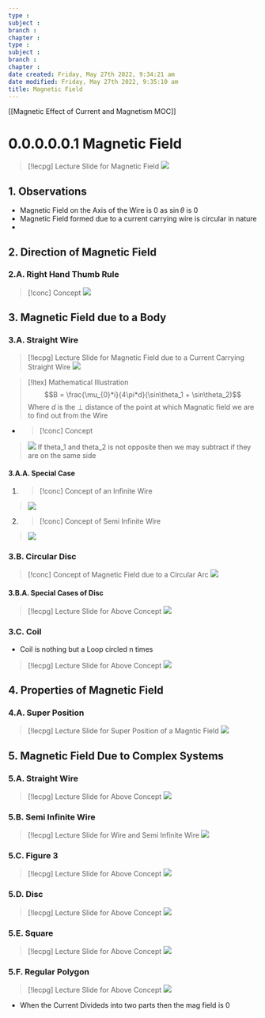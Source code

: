 ```yaml
---
type : 
subject : 
branch :
chapter :
type : 
subject : 
branch :
chapter :
date created: Friday, May 27th 2022, 9:34:21 am
date modified: Friday, May 27th 2022, 9:35:10 am
title: Magnetic Field
---
```


[[Magnetic Effect of Current and Magnetism MOC]]
# 0.0.0.0.0.1 Magnetic Field

>[!lecpg] Lecture Slide for Magnetic Field
>![](https://i.imgur.com/xjSMY8N.png)
## 1. Observations
+ Magnetic Field on the Axis of the Wire is 0 as $\sin\theta$ is 0
+ Magnetic Field formed due to a current carrying wire is circular in nature
+ 

## 2. Direction of Magnetic Field
### 2.A. Right Hand Thumb Rule
>[!conc] Concept
>![](https://i.imgur.com/3GoCIe7.png)


## 3. Magnetic Field due to a Body
### 3.A. Straight Wire


>[!lecpg] Lecture Slide for Magnetic Field due to a Current Carrying Straight Wire
>![](https://i.imgur.com/wY30GND.png)


>[!ltex] Mathematical Illustration
>$$B = \frac{\mu_{0}*i}{4\pi*d}(\sin\theta_1 + \sin\theta_2)$$
>Where $d$ is the $\perp$ distance of the point at which Magnatic field we are to find out from the Wire

+ >[!conc] Concept
>![](https://i.imgur.com/HNkK1mb.png)
>If theta_1 and theta_2 is not opposite then we may subtract if they are on the same side

#### 3.A.A. Special Case
1. >[!conc] Concept of an Infinite Wire
>![](https://i.imgur.com/C6qvGhd.png)

2. >[!conc] Concept of Semi Infinite Wire
>![](https://i.imgur.com/SBGCm8J.png)



### 3.B. Circular Disc
>[!conc] Concept of Magnetic Field due to a Circular Arc
>![](https://i.imgur.com/eNiw4oC.png)

#### 3.B.A. Special Cases of Disc
>[!lecpg] Lecture Slide for Above Concept
>![](https://i.imgur.com/riOkBKI.png)



### 3.C. Coil
+ Coil is nothing but a Loop circled n times

>[!lecpg] Lecture Slide for Above Concept
>![](https://i.imgur.com/FS39ws2.png)



## 4. Properties of Magnetic Field
### 4.A. Super Position
>[!lecpg] Lecture Slide for Super Position of a Magntic Field
>![](https://i.imgur.com/Ld15T0V.png)





## 5. Magnetic Field Due to Complex Systems
### 5.A. Straight Wire
>[!lecpg] Lecture Slide for Above Concept
>![](https://i.imgur.com/5NCuqqw.png)


### 5.B. Semi Infinite Wire
>[!lecpg] Lecture Slide for Wire and Semi Infinite Wire
>![](https://i.imgur.com/NNCsiRK.png)


### 5.C. Figure 3
>[!lecpg] Lecture Slide for Above Concept
>![](https://i.imgur.com/Th1LZ2T.png)




### 5.D. Disc
>[!lecpg] Lecture Slide for Above Concept
>![](https://i.imgur.com/r5w90gt.png)



### 5.E. Square
>[!lecpg] Lecture Slide for Above Concept
>![](https://i.imgur.com/eGX2ggN.png)


### 5.F. Regular Polygon
>[!lecpg] Lecture Slide for Above Concept
>![](https://i.imgur.com/VLnxKkU.png)
+ When the Current Divideds into two parts then the mag field is 0